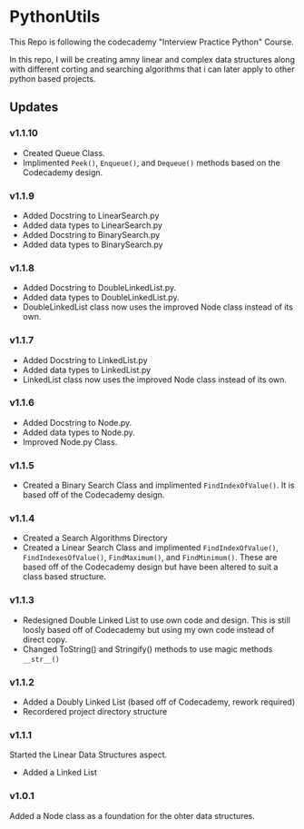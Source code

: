 # PythonUtils

This Repo is following the codecademy "Interview Practice Python" Course.

In this repo, I will be creating amny linear and complex data structures along with different corting and searching algorithms that i can later apply to other python based projects.

## Updates

### v1.1.10

- Created Queue Class.
- Implimented `Peek()`, `Enqueue()`, and `Dequeue()` methods based on the Codecademy design.

### v1.1.9

- Added Docstring to LinearSearch.py
- Added data types to LinearSearch.py
- Added Docstring to BinarySearch.py
- Added data types to BinarySearch.py

### v1.1.8

- Added Docstring to DoubleLinkedList.py.
- Added data types to DoubleLinkedList.py.
- DoubleLinkedList class now uses the improved Node class instead of its own.

### v1.1.7

- Added Docstring to LinkedList.py
- Added data types to LinkedList.py
- LinkedList class now uses the improved Node class instead of its own.

### v1.1.6

- Added Docstring to Node.py.
- Added data types to Node.py.
- Improved Node.py Class.

### v1.1.5

- Created a Binary Search Class and implimented `FindIndexOfValue()`. It is based off of the Codecademy design.

### v1.1.4

- Created a Search Algorithms Directory
- Created a Linear Search Class and implimented `FindIndexOfValue()`, `FindIndexesOfValue()`, `FindMaximum()`, and `FindMinimum()`. These are based off of the Codecademy design but have been altered to suit a class based structure.

### v1.1.3

- Redesigned Double Linked List to use own code and design. This is still loosly based off of Codecademy but using my own code instead of direct copy.
- Changed ToString() and Stringify() methods to use magic methods `__str__()`

### v1.1.2

- Added a Doubly Linked List (based off of Codecademy, rework required)
- Recordered project directory structure

### v1.1.1

Started the Linear Data Structures aspect.

- Added a Linked List

### v1.0.1

Added a Node class as a foundation for the ohter data structures.
